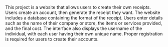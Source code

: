 This project is a website that allows users to create their own receipts. Users create an account, then generate the receipt they want. The website includes a database containing the format of the receipt. Users enter details such as the name of their company or store, the items or services provided, and the final cost. The interface also displays the username of the individual, with each user having their own unique name. Proper registration is required for users to create their accounts.
